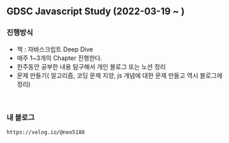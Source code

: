 ## GDSC Javascript Study (2022-03-19 ~ )
### 진행방식
* 책 : 자바스크립트 Deep Dive
* 매주 1~3개의 Chapter 진행한다. 
* 한주동안 공부한 내용 탐구해서 개인 블로그 또는 노션 정리
* 문제 만들기( 알고리즘, 코딩 문제 지양, js 개념에 대한 문제 만들고 역시 블로그에 정리)

<br>

### 내 블로그 
```
https://velog.io/@neo5188
```


